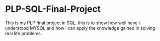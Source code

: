 # PLP-SQL-Final-Project
This is my PLP final project in SQL, this is to show how well have i understood MYSQL and how i can apply the knowledge gained in solving real life problems. 

